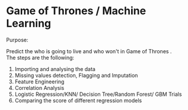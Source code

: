 # Game of Thrones / Machine Learning

Purpose: 

Predict the who is going to live and who won't in Game of Thrones .     
The steps are the following:     

1) Importing and analysing the data     
2) Missing values detection, Flagging and Imputation     
3) Feature Engineering      
4) Correlation Analysis     
5) Logistic Regression/KNN/ Decision Tree/Random Forest/ GBM Trials     
6) Comparing the score of different regression models 
